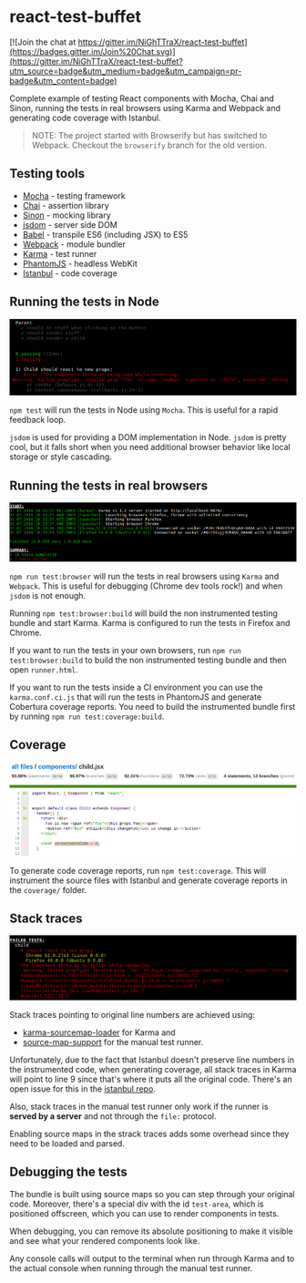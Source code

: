 react-test-buffet
=================

[![Join the chat at https://gitter.im/NiGhTTraX/react-test-buffet](https://badges.gitter.im/Join%20Chat.svg)](https://gitter.im/NiGhTTraX/react-test-buffet?utm_source=badge&utm_medium=badge&utm_campaign=pr-badge&utm_content=badge)

Complete example of testing React components with Mocha, Chai and Sinon, running
the tests in real browsers using Karma and Webpack and generating code
coverage with Istanbul.

> NOTE: The project started with Browserify but has switched to Webpack.
> Checkout the `browserify` branch for the old version.


## Testing tools

- [Mocha](http://mochajs.org/) - testing framework
- [Chai](http://chaijs.com) - assertion library
- [Sinon](http://sinonjs.org) - mocking library
- [jsdom](https://github.com/tmpvar/jsdom) - server side DOM
- [Babel](https://babeljs.io/) - transpile ES6 (including JSX) to ES5
- [Webpack](https://webpack.github.io/) - module bundler
- [Karma](http://karma-runner.github.io/0.12/index.html) - test runner
- [PhantomJS](http://phantomjs.org/) - headless WebKit
- [Istanbul](http://gotwarlost.github.io/istanbul/) - code coverage


## Running the tests in Node

![node](./screenshots/node.png)

`npm test` will run the tests in Node using `Mocha`. This is useful for a rapid
feedback loop.

`jsdom` is used for providing a DOM implementation in Node. `jsdom` is pretty
cool, but it falls short when you need additional browser behavior like local
storage or style cascading.


## Running the tests in real browsers

![karma](./screenshots/karma.png)

`npm run test:browser` will run the tests in real browsers using `Karma` and
`Webpack`. This is useful for debugging (Chrome dev tools rock!) and when
`jsdom` is not enough.

Running `npm test:browser:build` will build the non instrumented testing bundle
and start Karma. Karma is configured to run the tests in Firefox and Chrome.

If you want to run the tests in your own browsers, run `npm run
test:browser:build` to build the non instrumented testing bundle and then open
`runner.html`.

If you want to run the tests inside a CI environment you can use the
`karma.conf.ci.js` that will run the tests in PhantomJS and generate Cobertura
coverage reports. You need to build the instrumented bundle first by running
`npm run test:coverage:build`.


## Coverage

![coverage](./screenshots/coverage.png)

To generate code coverage reports, run `npm test:coverage`. This will
instrument the source files with Istanbul and generate coverage reports in the
`coverage/` folder.


## Stack traces

![stack-traces](./screenshots/stack-traces.png)

Stack traces pointing to original line numbers are achieved using:
- [karma-sourcemap-loader](https://github.com/demerzel3/karma-sourcemap-loader)
  for Karma and
- [source-map-support](https://github.com/evanw/node-source-map-support) for the
  manual test runner.

Unfortunately, due to the fact that Istanbul doesn't preserve line numbers in
the instrumented code, when generating coverage, all stack traces in Karma will
point to line 9 since that's where it puts all the original code. There's an
open issue for this in the [istanbul
repo](https://github.com/gotwarlost/istanbul/issues/274).

Also, stack traces in the manual test runner only work if the runner is **served
by a server** and not through the `file:` protocol.

Enabling source maps in the strack traces adds some overhead since they need to
be loaded and parsed.


## Debugging the tests

The bundle is built using source maps so you can step through your original
code. Moreover, there's a special div with the id `test-area`, which is
positioned offscreen, which you can use to render components in tests.

When debugging, you can remove its absolute positioning to make it visible and
see what your rendered components look like.

Any console calls will output to the terminal when run through Karma and to the
actual console when running through the manual test runner.
